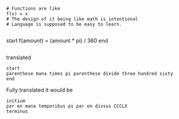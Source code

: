 ```
# Functions are like
f(x) = x
# The design of it being like math is intentional
# Language is supposed to be easy to learn.


```
start
f(amount) = (amount * pi) / 360
end
```
```
translated 
```
start
parenthese mana times pi parenthese divide three hundred sixty
end
```
Fully translated it would be
```
initium
par en mana temporibus pi par en divsus CCCLX
terminus
```


```
